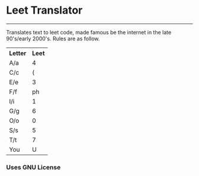 <h1>Leet Translator</h1>
<hr>
<p>
Translates text to leet code, made famous be the internet in the late 90's/early 2000's. Rules are as follow.
</p>
<table>
  <tr>
    <th>Letter</th>
    <th>Leet</th>
  </tr>
  <tr>
    <td>A/a</td>
    <td>4</td>
  </tr>
  <tr>
    <td>C/c</td>
    <td>(</td>
  </tr>
  <tr>
    <td>E/e</td>
    <td>3</td>
  </tr>
  <tr>
    <td>F/f</td>
    <td>ph</td>
  </tr>
  <tr>
    <td>I/i</td>
    <td>1</td>
  </tr>
  <tr>
    <td>G/g</td>
    <td>6</td>
  </tr>
  <tr>
    <td>O/o</td>
    <td>0</td>
  </tr>
  <tr>
    <td>S/s</td>
    <td>5</td>
  </tr>
  <tr>
    <td>T/t</td>
    <td>7</td>
  </tr>
  <tr>
    <td>You</td>
    <td>U</td>
  </tr>
</table>

<h3>Uses GNU License</h3>
